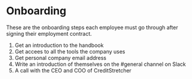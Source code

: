 # Onboarding
These are the onboarding steps each employee must go through after signing their employment contract.
1. Get an introduction to the handbook
2. Get accees to all the tools the company uses
3. Get personal company email address
4. Write an introduction of themselves on the #general channel on Slack
5. A call with the CEO and COO of CreditStretcher
